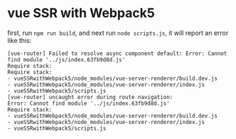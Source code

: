 # vue SSR with Webpack5

first, run `npm run build`, and next run `node scripts.js`, it will report an error like this:
```
[vue-router] Failed to resolve async component default: Error: Cannot find module '../js/index.63fb9d8d.js'
Require stack:
Require stack:
- vueSSRwithWebpack5/node_modules/vue-server-renderer/build.dev.js
- vueSSRwithWebpack5/node_modules/vue-server-renderer/index.js
- vueSSRwithWebpack5/scripts.js
[vue-router] uncaught error during route navigation:
Error: Cannot find module '../js/index.63fb9d8d.js'
Require stack:
- vueSSRwithWebpack5/node_modules/vue-server-renderer/build.dev.js
- vueSSRwithWebpack5/node_modules/vue-server-renderer/index.js
- vueSSRwithWebpack5/scripts.js
```